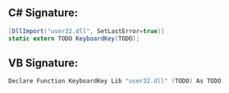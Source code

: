 
## C# Signature:
```cs
[DllImport("user32.dll", SetLastError=true)]
static extern TODO KeyboardKey(TODO);
```

## VB Signature:
```cs
Declare Function KeyboardKey Lib "user32.dll" (TODO) As TODO
```
